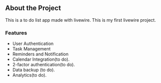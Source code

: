 
## About the Project

This is a to do list app made with livewire. This is my first livewire project.

### Features
- User Authentication
- Task Management
- Reminders and Notification
- Calendar Integration(to do).
- 2-factor authentication(to do).
- Data backup (to do).
- Analytics(to do).

